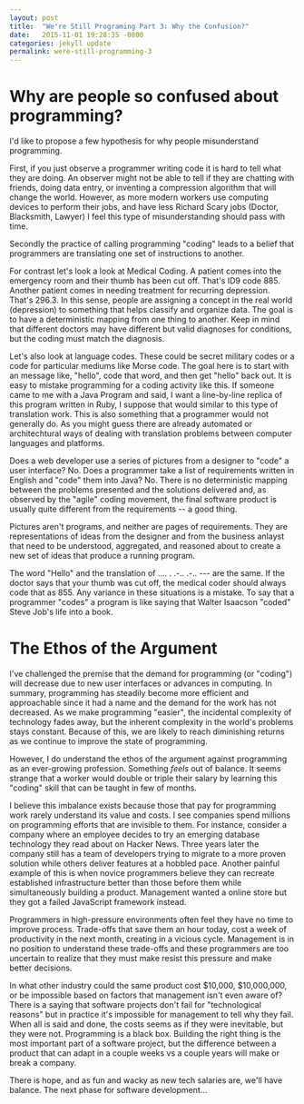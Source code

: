 ```yaml
---
layout: post
title:  "We're Still Programing Part 3: Why the Confusion?"
date:   2015-11-01 19:28:35 -0800
categories: jekyll update
permalink: were-still-programming-3
---
```


Why are people so confused about programming?
=============================================

I'd like to propose a few hypothesis for why people misunderstand programming.

First, if you just observe a programmer writing code it is hard to tell
what they are doing. An observer might not be able to tell if they are chatting
with friends, doing data entry, or inventing a compression algorithm that will
change the world. However, as more modern workers use computing devices to
perform their jobs, and have less Richard Scary jobs (Doctor, Blacksmith, Lawyer)
I feel this type of misunderstanding should pass with time.

Secondly the practice of calling programming "coding" leads to a belief that
programmers are translating one set of instructions to another.

For contrast let's look a look at Medical Coding. A patient comes into the
emergency room and their thumb has been cut off. That's ID9 code 885. Another
patient comes in needing treatment for recurring depression. That's 296.3. In
this sense, people are assigning a concept in the real world (depression) to
something that helps classify and organize data. The goal is to have a
deterministic mapping from one thing to another. Keep in mind that different
doctors may have different but valid diagnoses for conditions, but the coding
must match the diagnosis.

Let's also look at language codes. These could be secret military codes or a
code for particular mediums like Morse code. The goal here is to start with an
message like, "hello", code that word, and then get "hello" back out. It is easy
to mistake programming for a coding activity like this. If someone came to me
with a Java Program and said, I want a line-by-line replica of this program
written in Ruby, I suppose that would similar to this type of translation
work. This is also something that a programmer would not generally do. As you
might guess there are already automated or architechtural ways of dealing with
translation problems between computer languages and platforms.

Does a web developer use a series of pictures from a designer to "code" a user
interface? No. Does a programmer take a list of requirements written in English
and "code" them into Java?  No. There is no deterministic mapping between the
problems presented and the solutions delivered and, as observed by the "agile"
coding movement, the final software product is usually quite different from the
requirements -- a good thing.

Pictures aren't programs, and neither are pages of requirements. They are
representations of ideas from the designer and from the business anlayst that
need to be understood, aggregated, and reasoned about to create a new set of
ideas that produce a running program.

The word "Hello" and the translation of .... . .-..  .-.. --- are the same. If
the doctor says that your thumb was cut off, the medical coder should always
code that as 855. Any variance in these situations is a mistake. To say that a
programmer "codes" a program is like saying that Walter Isaacson "coded" Steve
Job's life into a book.

The Ethos of the Argument
=========================

I've challenged the premise that the demand for programming (or "coding") will
decrease due to new user interfaces or advances in computing. In summary,
programming has steadily become more efficient and approachable since it had a
name and the demand for the work has not decreased. As we make programming
"easier", the incidental complexity of technology fades away, but the inherent
complexity in the world's problems stays constant. Because of this, we are
likely to reach diminishing returns as we continue to improve the state of
programming.

However, I do understand the ethos of the argument against programming as an
ever-growing profession. Something _feels_ out of balance. It seems strange that
a worker would double or triple their salary by learning this "coding" skill
that can be taught in few of months.

I believe this imbalance exists because those that pay for programming work
rarely understand its value and costs. I see companies spend millions on
programming efforts that are invisible to them. For instance, consider a company
where an employee decides to try an emerging database technology they read about
on Hacker News. Three years later the company still has a team of developers
trying to migrate to a more proven solution while others deliver features at a
hobbled pace. Another painful example of this is when novice programmers believe
they can recreate established infrastructure better than those before them while
simultaneously building a product. Management wanted a online store but they got
a failed JavaScript framework instead.

Programmers in high-pressure environments often feel they have no time to
improve process. Trade-offs that save them an hour today, cost a week of
productivity in the next month, creating in a vicious cycle. Management is in no
position to understand these trade-offs and these programmers are too uncertain
to realize that they must make resist this pressure and make better decisions.

In what other industry could the same product cost $10,000, $10,000,000, or be
impossible based on factors that management isn't even aware of? There is a
saying that software projects don't fail for "technological reasons" but in
practice it's impossible for management to tell why they fail. When all is said
and done, the costs seems as if they were inevitable, but they were not.
Programming is a black box. Building the right thing is the most
important part of a software project, but the difference between a product that
can adapt in a couple weeks vs a couple years will make or break a company.

There is hope, and as fun and wacky as new tech salaries are, we'll have
balance. The next phase for software development...

